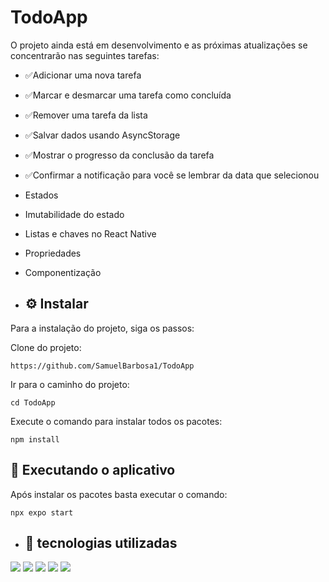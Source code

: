 # TodoApp

O projeto ainda está em desenvolvimento e as próximas atualizações se concentrarão nas seguintes tarefas:


- ✅Adicionar uma nova tarefa
- ✅Marcar e desmarcar uma tarefa como concluída
- ✅Remover uma tarefa da lista
- ✅Salvar dados usando AsyncStorage
- ✅Mostrar o progresso da conclusão da tarefa
- ✅Confirmar a notificação para você se lembrar da data que selecionou 
- Estados
- Imutabilidade do estado
- Listas e chaves no React Native
- Propriedades
- Componentização

- ## ⚙️ Instalar

Para a instalação do projeto, siga os passos:

Clone do projeto:

```
https://github.com/SamuelBarbosa1/TodoApp
```

Ir para o caminho do projeto:

```
cd TodoApp
```

Execute o comando para instalar todos os pacotes:

```
npm install
```

## 🚀 Executando o aplicativo

Após instalar os pacotes basta executar o comando:

```
npx expo start
```
* ## :wrench: tecnologias utilizadas
<div>
<img src="https://img.shields.io/badge/React%20Native-61DAFB?style=for-the-badge&logo=react&logoColor=white" /> 
<img src="https://img.shields.io/badge/AsyncStorage-007ACC?style=for-the-badge&logo=javascript&logoColor=white" />
<img src="https://img.shields.io/badge/Expo-000020?style=for-the-badge&logo=expo&logoColor=white" />
<img src="https://img.shields.io/badge/TypeScript-007ACC?style=for-the-badge&logo=typescript&logoColor=white" />
<img src="https://img.shields.io/badge/javascript-007ACC?style=for-the-badge&logo=javascript&logoColor=white" />
</div>
